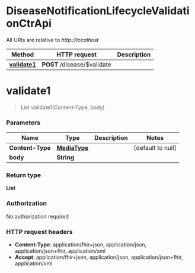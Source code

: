 # DiseaseNotificationLifecycleValidationCtrApi

All URIs are relative to *http://localhost*

| Method | HTTP request | Description |
|------------- | ------------- | -------------|
| [**validate1**](DiseaseNotificationLifecycleValidationCtrApi.md#validate1) | **POST** /disease/$validate |  |


<a name="validate1"></a>
# **validate1**
> List validate1(Content-Type, body)



### Parameters

|Name | Type | Description  | Notes |
|------------- | ------------- | ------------- | -------------|
| **Content-Type** | [**MediaType**](../Models/.md)|  | [default to null] |
| **body** | **String**|  | |

### Return type

**List**

### Authorization

No authorization required

### HTTP request headers

- **Content-Type**: application/fhir+json, application/json, application/json+fhir, application/xml
- **Accept**: application/fhir+json, application/json, application/json+fhir, application/xml

